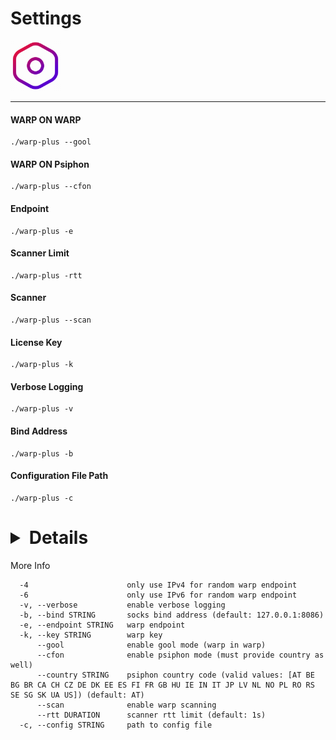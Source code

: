 # Settings
<img src="https://github.com/FarhadElahi/CF/blob/main/Info/Settings.png" width="80">

___
#### WARP ON WARP
```
./warp-plus --gool
```
#### WARP ON Psiphon
```
./warp-plus --cfon
```
#### Endpoint
```
./warp-plus -e 
```
#### Scanner Limit
```
./warp-plus -rtt
```
#### Scanner
```
./warp-plus --scan
```
#### License Key
```
./warp-plus -k
```
#### Verbose Logging
```
./warp-plus -v
```
#### Bind Address
```
./warp-plus -b
```
#### Configuration File Path
```
./warp-plus -c
```
# <details>
  <summary>More Info</summary>
  
```
  -4                      only use IPv4 for random warp endpoint
  -6                      only use IPv6 for random warp endpoint
  -v, --verbose           enable verbose logging
  -b, --bind STRING       socks bind address (default: 127.0.0.1:8086)
  -e, --endpoint STRING   warp endpoint
  -k, --key STRING        warp key
      --gool              enable gool mode (warp in warp)
      --cfon              enable psiphon mode (must provide country as well)
      --country STRING    psiphon country code (valid values: [AT BE BG BR CA CH CZ DE DK EE ES FI FR GB HU IE IN IT JP LV NL NO PL RO RS SE SG SK UA US]) (default: AT)
      --scan              enable warp scanning
      --rtt DURATION      scanner rtt limit (default: 1s)
  -c, --config STRING     path to config file
  ```

